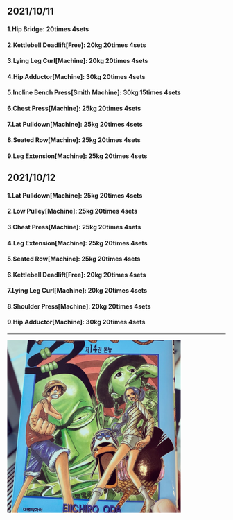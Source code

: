 ## 2021/10/11
#### 1.Hip Bridge: 20times 4sets
#### 2.Kettlebell Deadlift\[Free\]: 20kg 20times 4sets
#### 3.Lying Leg Curl\[Machine\]: 20kg 20times 4sets
#### 4.Hip Adductor\[Machine\]: 30kg 20times 4sets
#### 5.Incline Bench Press\[Smith Machine\]: 30kg 15times 4sets
#### 6.Chest Press\[Machine\]: 25kg 20times 4sets
#### 7.Lat Pulldown\[Machine\]: 25kg 20times 4sets
#### 8.Seated Row\[Machine\]: 25kg 20times 4sets
#### 9.Leg Extension\[Machine\]: 25kg 20times 4sets

## 2021/10/12
#### 1.Lat Pulldown\[Machine\]: 25kg 20times 4sets
#### 2.Low Pulley\[Machine\]: 25kg 20times 4sets
#### 3.Chest Press\[Machine\]: 25kg 20times 4sets
#### 4.Leg Extension\[Machine\]: 25kg 20times 4sets
#### 5.Seated Row\[Machine\]: 25kg 20times 4sets
#### 6.Kettlebell Deadlift\[Free\]: 20kg 20times 4sets
#### 7.Lying Leg Curl\[Machine\]: 20kg 20times 4sets
#### 8.Shoulder Press\[Machine\]: 20kg 20times 4sets
#### 9.Hip Adductor\[Machine\]: 30kg 20times 4sets

---

<img src='./_resources/__014.png' width='400px' />
